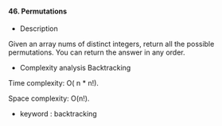 #### 46. Permutations

* Description

Given an array nums of distinct integers, return all the possible permutations. You can return the answer in any order.

* Complexity analysis Backtracking

Time complexity: O( n * n!).

Space complexity: O(n!).

* keyword : backtracking